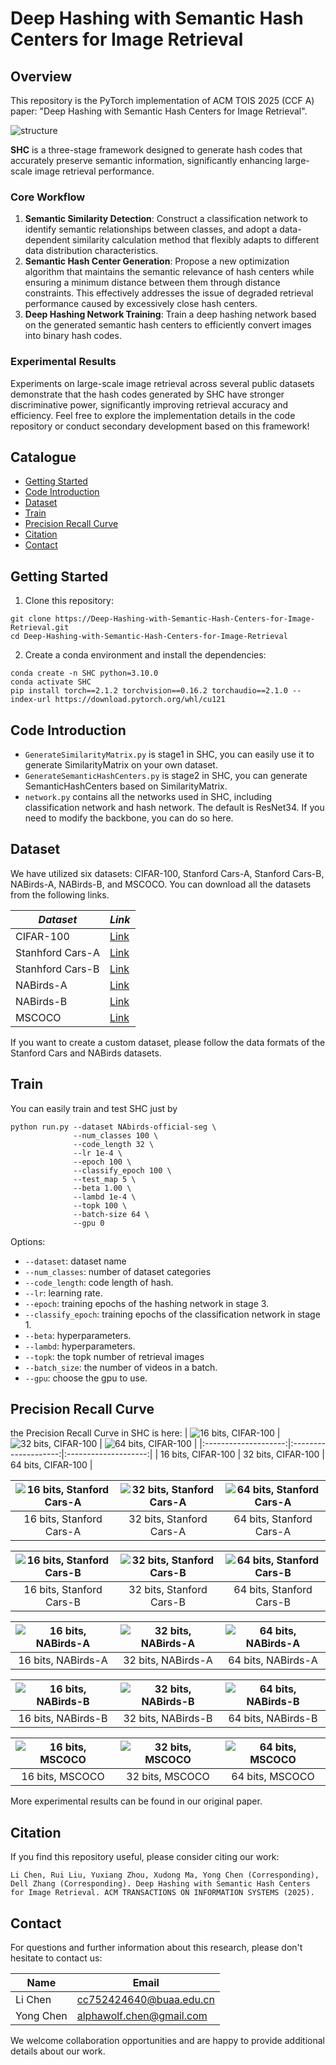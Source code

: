 # Deep Hashing with Semantic Hash Centers for Image Retrieval

## Overview
This repository is the PyTorch implementation of ACM TOIS 2025 (CCF A) paper: "Deep Hashing with Semantic Hash Centers for Image Retrieval".

![structure](./save_figures/structure.png)

**SHC** is a three-stage framework designed to generate hash codes that accurately preserve semantic information, significantly enhancing large-scale image retrieval performance.

### Core Workflow
<ol>
  <li><strong>Semantic Similarity Detection</strong>: Construct a classification network to identify semantic relationships between classes, and adopt a data-dependent similarity calculation method that flexibly adapts to different data distribution characteristics.</li>
  <li><strong>Semantic Hash Center Generation</strong>: Propose a new optimization algorithm that maintains the semantic relevance of hash centers while ensuring a minimum distance between them through distance constraints. This effectively addresses the issue of degraded retrieval performance caused by excessively close hash centers.</li>
  <li><strong>Deep Hashing Network Training</strong>: Train a deep hashing network based on the generated semantic hash centers to efficiently convert images into binary hash codes.</li>
</ol>


### Experimental Results
Experiments on large-scale image retrieval across several public datasets demonstrate that the hash codes generated by SHC have stronger discriminative power, significantly improving retrieval accuracy and efficiency.​
Feel free to explore the implementation details in the code repository or conduct secondary development based on this framework!

## Catalogue

- [Getting Started](#getting-started)
- [Code Introduction](#code-introduction)
- [Dataset](#dataset)
- [Train](#train)
- [Precision Recall Curve](#precision-recall-curve)
- [Citation](#citation)
- [Contact](#contact)

## Getting Started
1. Clone this repository:
```
git clone https://Deep-Hashing-with-Semantic-Hash-Centers-for-Image-Retrieval.git
cd Deep-Hashing-with-Semantic-Hash-Centers-for-Image-Retrieval
```

2. Create a conda environment and install the dependencies:
```
conda create -n SHC python=3.10.0
conda activate SHC
pip install torch==2.1.2 torchvision==0.16.2 torchaudio==2.1.0 --index-url https://download.pytorch.org/whl/cu121
```

## Code Introduction
- `GenerateSimilarityMatrix.py` is stage1 in SHC, you can easily use it to generate SimilarityMatrix on your own dataset.
- `GenerateSemanticHashCenters.py` is stage2 in SHC, you can generate SemanticHashCenters based on SimilarityMatrix.
- `network.py` contains all the networks used in SHC, including classification network and hash network. The default is ResNet34. If you need to modify the backbone, you can do so here.

## Dataset
We have utilized six datasets: CIFAR-100, Stanford Cars-A, Stanford Cars-B, NABirds-A, NABirds-B, and MSCOCO. You can download all the datasets from the following links.

  | *Dataset*        | *Link*                                                  |
  | ---------------- | ------------------------------------------------------- |
  | CIFAR-100        | [Link](https://pan.baidu.com/s/1UWk08uj8kN0lNLojkkLrDQ?pwd=ctus) |
  | Stanhford Cars-A | [Link](https://pan.baidu.com/s/1TqhOi0xJOj9_GatSSborTg?pwd=u4tg) |
  | Stanhford Cars-B | [Link](https://pan.baidu.com/s/1qXncecYm2mqwFzo5BOW_9w?pwd=x783) |
  | NABirds-A        | [Link](https://pan.baidu.com/s/1T8D00R1FE-hbCtfdiGwbwQ?pwd=h7sq) |
  | NABirds-B        | [Link](https://pan.baidu.com/s/1zHKDMzee_u-v1w3HkzWkAA?pwd=62p3) |
  | MSCOCO           | [Link](https://pan.baidu.com/s/1dK04HGz1rcmxOK_25yA6Mw?pwd=x8ny) |

If you want to create a custom dataset, please follow the data formats of the Stanford Cars and NABirds datasets.

## Train
You can easily train and test SHC just by
```
python run.py --dataset NAbirds-official-seg \
              --num_classes 100 \
              --code_length 32 \
              --lr 1e-4 \
              --epoch 100 \
              --classify_epoch 100 \
              --test_map 5 \
              --beta 1.00 \
              --lambd 1e-4 \
              --topk 100 \
              --batch-size 64 \
              --gpu 0
```

  Options:
  
  - `--dataset`: dataset name
  - `--num_classes`: number of dataset categories
  - `--code_length`: code length of hash.
  - `--lr`: learning rate.
  - `--epoch`: training epochs of the hashing network in stage 3.
  - `--classify_epoch`: training epochs of the classification network in stage 1.
  - `--beta`: hyperparameters.
  - `--lambd`: hyperparameters.
  - `--topk`: the topk number of retrieval images
  - `--batch_size`: the number of videos in a batch.
  - `--gpu`: choose the gpu to use.

## Precision Recall Curve
the Precision Recall Curve in SHC is here:
| ![16 bits, CIFAR-100](./save_figures/CIFAR-100/PR_bit_16.png) | ![32 bits, CIFAR-100](./save_figures/CIFAR-100/PR_bit_32.png) | ![64 bits, CIFAR-100](./save_figures/CIFAR-100/PR_bit_64.png) |
|:--------------------:|:--------------------:|:--------------------:|
|        16 bits, CIFAR-100        |        32 bits, CIFAR-100        |        64 bits, CIFAR-100        |

| ![16 bits, Stanford Cars-A](./save_figures/stanford_cars-A/PR_bit_16.png) | ![32 bits, Stanford Cars-A](./save_figures/stanford_cars-A/PR_bit_32.png) | ![64 bits, Stanford Cars-A](./save_figures/stanford_cars-A/PR_bit_64.png) |
|:--------------------:|:--------------------:|:--------------------:|
|        16 bits, Stanford Cars-A        |        32 bits, Stanford Cars-A        |        64 bits, Stanford Cars-A        |

| ![16 bits, Stanford Cars-B](./save_figures/stanford_cars-B/PR_bit_16.png) | ![32 bits, Stanford Cars-B](./save_figures/stanford_cars-B/PR_bit_32.png) | ![64 bits, Stanford Cars-B](./save_figures/stanford_cars-B/PR_bit_64.png) |
|:--------------------:|:--------------------:|:--------------------:|
|        16 bits, Stanford Cars-B        |        32 bits, Stanford Cars-B        |        64 bits, Stanford Cars-B        |

| ![16 bits, NABirds-A](./save_figures/NAbirds-A/PR_bit_16.png) | ![32 bits, NABirds-A](./save_figures/NAbirds-A/PR_bit_32.png) | ![64 bits, NABirds-A](./save_figures/NAbirds-A/PR_bit_64.png) |
|:--------------------:|:--------------------:|:--------------------:|
|        16 bits, NABirds-A        |        32 bits, NABirds-A        |        64 bits, NABirds-A        |

| ![16 bits, NABirds-B](./save_figures/NAbirds-B/PR_bit_16.png) | ![32 bits, NABirds-B](./save_figures/NAbirds-B/PR_bit_32.png) | ![64 bits, NABirds-B](./save_figures/NAbirds-B/PR_bit_64.png) |
|:--------------------:|:--------------------:|:--------------------:|
|        16 bits, NABirds-B        |        32 bits, NABirds-B        |        64 bits, NABirds-B        |

| ![16 bits, MSCOCO](./save_figures/coco/PR_bit_16.png) | ![32 bits, MSCOCO](./save_figures/coco/PR_bit_32.png) | ![64 bits, MSCOCO](./save_figures/coco/PR_bit_64.png) |
|:--------------------:|:--------------------:|:--------------------:|
|        16 bits, MSCOCO        |        32 bits, MSCOCO        |        64 bits, MSCOCO        |

More experimental results can be found in our original paper.

## Citation
If you find this repository useful, please consider citing our work:

```
Li Chen, Rui Liu, Yuxiang Zhou, Xudong Ma, Yong Chen (Corresponding), Dell Zhang (Corresponding). Deep Hashing with Semantic Hash Centers for Image Retrieval. ACM TRANSACTIONS ON INFORMATION SYSTEMS (2025).

```

## Contact

For questions and further information about this research, please don't hesitate to contact us:

| Name | Email |
|------|-------|
| Li Chen | cc752424640@buaa.edu.cn |
| Yong Chen | alphawolf.chen@gmail.com |

We welcome collaboration opportunities and are happy to provide additional details about our work.
